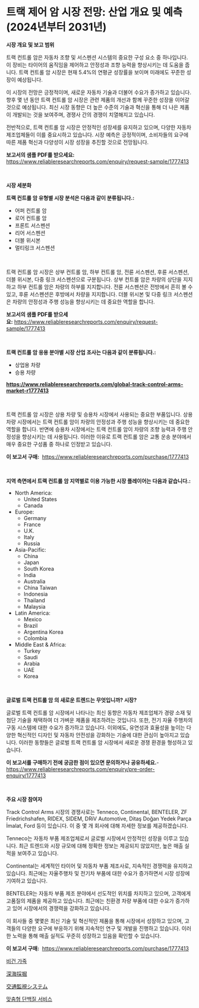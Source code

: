 <p><h1>트랙 제어 암 시장 전망: 산업 개요 및 예측 (2024년부터 2031년)</h1></p><p><strong>시장 개요 및 보고 범위</strong></p>
<p><p>트랙 컨트롤 암은 자동차 조향 및 서스펜션 시스템의 중요한 구성 요소 중 하나입니다. 이 장비는 타이어의 움직임을 제어하고 안정성과 조향 능력을 향상시키는 데 도움을 줍니다. 트랙 컨트롤 암 시장은 현재 5.4%의 연평균 성장률을 보이며 미래에도 꾸준한 성장이 예상됩니다.</p><p>이 시장의 전망은 긍정적이며, 새로운 자동차 기술과 더불어 수요가 증가하고 있습니다. 향후 몇 년 동안 트랙 컨트롤 암 시장은 관련 제품의 개선과 함께 꾸준한 성장을 이어갈 것으로 예상됩니다. 최신 시장 동향은 더 높은 수준의 기술과 혁신을 통해 더 나은 제품이 개발되는 것을 보여주며, 경쟁사 간의 경쟁이 치열해지고 있습니다.</p><p>전반적으로, 트랙 컨트롤 암 시장은 안정적인 성장세를 유지하고 있으며, 다양한 자동차 제조업체들이 이를 중요시하고 있습니다. 시장 예측은 긍정적이며, 소비자들의 요구에 따른 제품 혁신과 다양성이 시장 성장을 추진할 것으로 전망됩니다.</p></p>
<p><strong>보고서의 샘플 PDF를 받으세요:</strong> <a href="https://www.reliableresearchreports.com/enquiry/request-sample/1777413">https://www.reliableresearchreports.com/enquiry/request-sample/1777413</a></p>
<p>&nbsp;</p>
<p><strong>시장 세분화</strong></p>
<p><strong>트랙 컨트롤 암 유형별 시장 분석은 다음과 같이 분류됩니다.:</strong></p>
<p><ul><li>어퍼 컨트롤 암</li><li>로어 컨트롤 암</li><li>프론트 서스펜션</li><li>리어 서스펜션</li><li>더블 위시본</li><li>멀티링크 서스펜션</li></ul></p>
<p>&nbsp;</p>
<p><p>트랙 컨트롤 암 시장은 상부 컨트롤 암, 하부 컨트롤 암, 전륜 서스펜션, 후륜 서스펜션, 더블 위시본, 다중 링크 서스펜션으로 구분됩니다. 상부 컨트롤 암은 차량의 상단을 지지하고 하부 컨트롤 암은 차량의 하부를 지지합니다. 전륜 서스펜션은 전방에서 흔히 볼 수 있고, 후륜 서스펜션은 후방에서 차량을 지지합니다. 더블 위시본 및 다중 링크 서스펜션은 차량의 안정성과 주행 성능을 향상시키는 데 중요한 역할을 합니다.</p></p>
<p><strong>보고서의 샘플 PDF를 받으세요:</strong>&nbsp;<a href="https://www.reliableresearchreports.com/enquiry/request-sample/1777413">https://www.reliableresearchreports.com/enquiry/request-sample/1777413</a></p>
<p>&nbsp;</p>
<p><strong> 트랙 컨트롤 암 응용 분야별 시장 산업 조사는 다음과 같이 분류됩니다.:</strong></p>
<p><ul><li>상업용 차량</li><li>승용 차량</li></ul></p>
<p><strong><a href="https://www.reliableresearchreports.com/global-track-control-arms-market-r1777413">https://www.reliableresearchreports.com/global-track-control-arms-market-r1777413</a></strong></p>
<p>&nbsp;</p>
<p><p>트랙 컨트롤 암 시장은 상용 차량 및 승용차 시장에서 사용되는 중요한 부품입니다. 상용 차량 시장에서는 트랙 컨트롤 암이 차량의 안정성과 주행 성능을 향상시키는 데 중요한 역할을 합니다. 반면에 승용차 시장에서는 트랙 컨트롤 암이 차량의 조향 능력과 주행 안정성을 향상시키는 데 사용됩니다. 이러한 이유로 트랙 컨트롤 암은 교통 운송 분야에서 매우 중요한 구성품 중 하나로 인정받고 있습니다.</p></p>
<p><strong>이 보고서 구매:</strong>&nbsp; <a href="https://www.reliableresearchreports.com/purchase/1777413">https://www.reliableresearchreports.com/purchase/1777413</a></p>
<p>&nbsp;</p>
<p><strong>지역 측면에서 트랙 컨트롤 암 지역별로 이용 가능한 시장 플레이어는 다음과 같습니다.:</strong></p>
<p><ul>
    <li>
        North America:
        <ul>
            <li>United States</li>
            <li>Canada</li>
        </ul>
    </li>
    <li>
        Europe:
        <ul>
            <li>Germany</li>
            <li>France</li>
            <li>U.K.</li>
            <li>Italy</li>
            <li>Russia</li>
        </ul>
    </li>
    <li>
        Asia-Pacific:
        <ul>
            <li>China</li>
            <li>Japan</li>
            <li>South Korea</li>
            <li>India</li>
            <li>Australia</li>
            <li>China Taiwan</li>
            <li>Indonesia</li>
            <li>Thailand</li>
            <li>Malaysia</li>
        </ul>
    </li>
    <li>
        Latin America:
        <ul>
            <li>Mexico</li>
            <li>Brazil</li>
            <li>Argentina Korea</li>
            <li>Colombia</li>
        </ul>
    </li>
    <li>
        Middle East & Africa:
        <ul>
            <li>Turkey</li>
            <li>Saudi</li>
            <li>Arabia</li>
            <li>UAE</li>
            <li>Korea</li>
        </ul>
    </li>
    </ul></p>
<p>&nbsp;</p>
<p><strong>글로벌 트랙 컨트롤 암 의 새로운 트렌드는 무엇입니까? 시장?</strong></p>
<p><p>글로벌 트랙 컨트롤 암 시장에서 나타나는 최신 동향은 자동차 제조업체가 경량 소재 및 첨단 기술을 채택하여 더 가벼운 제품을 제조하려는 것입니다. 또한, 전기 자율 주행차의 구동 시스템에 대한 수요가 증가하고 있습니다. 이외에도, 유연성과 효율성을 높이는 다양한 혁신적인 디자인 및 자동차 안전성을 강화하는 기술에 대한 관심이 높아지고 있습니다. 이러한 동향들은 글로벌 트랙 컨트롤 암 시장에서 새로운 경쟁 환경을 형성하고 있습니다.</p></p>
<p><strong>이 보고서를 구매하기 전에 궁금한 점이 있으면 문의하거나 공유하세요.</strong>- <a href="https://www.reliableresearchreports.com/enquiry/pre-order-enquiry/1777413">https://www.reliableresearchreports.com/enquiry/pre-order-enquiry/1777413</a></p>
<p>&nbsp;</p>
<p><strong>주요 시장 참여자</strong></p>
<p><p>Track Control Arms 시장의 경쟁사로는 Tenneco, Continental, BENTELER, ZF Friedrichshafen, RIDEX, SIDEM, DRiV Automotive, Ditaş Doğan Yedek Parça İmalat, Ford 등이 있습니다. 이 중 몇 개 회사에 대해 자세한 정보를 제공하겠습니다.</p><p>Tenneco는 자동차 부품 제조업체로서 글로벌 시장에서 안정적인 성장을 이루고 있습니다. 최근 트렌드와 시장 규모에 대해 정확한 정보는 제공되지 않았지만, 높은 매출 실적을 보여주고 있습니다.</p><p>Continental는 세계적인 타이어 및 자동차 부품 제조사로, 지속적인 경쟁력을 유지하고 있습니다. 최근에는 자율주행차 및 전기차 부품에 대한 수요가 증가하면서 시장 성장에 기여하고 있습니다.</p><p>BENTELER는 자동차 부품 제조 분야에서 선도적인 위치를 차지하고 있으며, 고객에게 고품질의 제품을 제공하고 있습니다. 최근에는 친환경 차량 부품에 대한 수요가 증가하고 있어 시장에서의 경쟁력을 강화하고 있습니다.</p><p>이 회사들 중 몇몇은 최신 기술 및 혁신적인 제품을 통해 시장에서 성장하고 있으며, 고객들의 다양한 요구에 부응하기 위해 지속적인 연구 및 개발을 진행하고 있습니다. 이러한 노력을 통해 매출 실적도 꾸준히 성장하고 있음을 확인할 수 있습니다.</p></p>
<p><strong>이 보고서 구매:</strong>&nbsp;&nbsp;<a href="https://www.reliableresearchreports.com/purchase/1777413">https://www.reliableresearchreports.com/purchase/1777413</a></p>
<p><p><a href="https://medium.com/@midge5687567/%EB%B9%84%EA%B1%B4-%EA%B0%80%EC%A3%BD-%EC%8B%9C%EC%9E%A5-%EB%B6%84%EC%84%9D-%EA%B8%80%EB%A1%9C%EB%B2%8C-%EC%82%B0%EC%97%85-%EC%A0%84%EB%A7%9D-%EB%B0%8F-%EC%98%88%EC%B8%A1-2024%EB%85%84%EB%B6%80%ED%84%B0-2031%EB%85%84-0cbc70463747">비건 가죽</a></p><p><a href="https://medium.com/@jackrichards5445/%E6%AC%A1%E3%81%AE%E6%96%87%E7%AB%A0%E3%82%92%E6%97%A5%E6%9C%AC%E8%AA%9E%E3%81%AB%E7%BF%BB%E8%A8%B3%E3%81%97%E3%81%A6%E3%81%8F%E3%81%A0%E3%81%95%E3%81%84-2024%E5%B9%B4%E3%81%8B%E3%82%892031%E5%B9%B4%E3%81%BE%E3%81%A7%E3%81%AE%E6%9C%9F%E9%96%93%E3%81%AB%E4%BA%88%E6%B8%AC%E3%81%95%E3%82%8C%E3%82%8B%E3%83%87%E3%82%A3%E3%83%BC%E3%83%97%E3%82%B7%E3%83%BC%E9%89%B1%E5%B1%B1%E5%B8%82%E5%A0%B4%E3%81%AE%E3%83%88%E3%83%AC%E3%83%B3%E3%83%89%E3%81%A8%E5%B8%82%E5%A0%B4%E5%88%86%E6%9E%90-21f68d217c86">深海採掘</a></p><p><a href="https://medium.com/@nayelibosco2023/%E4%BA%A4%E9%80%9A%E7%9B%A3%E8%A6%96%E3%82%B7%E3%82%B9%E3%83%86%E3%83%A0%E3%81%AE%E5%B8%82%E5%A0%B4%E8%A6%8F%E6%A8%A1%E3%81%A8%E5%B8%82%E5%A0%B4%E5%8B%95%E5%90%91-%E5%AE%8C%E5%85%A8%E3%81%AA%E6%A5%AD%E7%95%8C%E6%A6%82%E8%A6%81-2024%E5%B9%B4%E3%81%8B%E3%82%892031%E5%B9%B4%E3%81%BE%E3%81%A7-f190fdd6c1ef">交通監視システム</a></p><p><a href="https://medium.com/@jerrodhilll/%EB%A7%9E%EC%B6%A4-%EB%8B%A8%EB%B0%B1%EC%A7%88-%EC%84%9C%EB%B9%84%EC%8A%A4-%EC%8B%9C%EC%9E%A5-%EC%A1%B0%EC%82%AC-%EB%B3%B4%EA%B3%A0%EC%84%9C-%EA%B7%B8-%EC%97%AD%EC%82%AC-%EB%B0%8F-2024%EB%85%84%EB%B6%80%ED%84%B0-2031%EB%85%84%EA%B9%8C%EC%A7%80%EC%9D%98-%EC%98%88%EC%B8%A1-647cf38bca14">맞춤형 단백질 서비스</a></p></p>